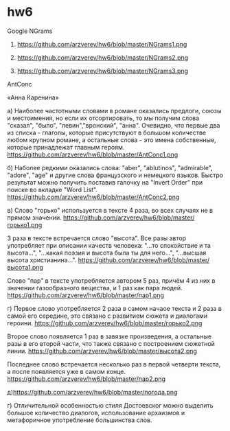 # hw6
Google NGrams

1. https://github.com/arzverev/hw6/blob/master/NGrams1.png

2. https://github.com/arzverev/hw6/blob/master/NGrams2.png

3. https://github.com/arzverev/hw6/blob/master/NGrams3.png

AntConc

«Анна Каренина»

a) Наиболее частотными словами в романе оказались предлоги, союзы и местоимения, но если их отсортировать, то мы получим слова "сказал", "было", "левин","вронский", "анна". Очевидно, что первые два из списка - глаголы, которые присутствуют в большом количестве любом крупном романе, а остальные слова - это имена собственные, которые принадлежат главным героям. https://github.com/arzverev/hw6/blob/master/AntConc1.png

б) Наболее редкими оказались слова: "aber", "ablutinos", "admirable", "adore", "age" и другие слова французского и немецкого языков. Быстро результат можно получить поставив галочку на "Invert Order" при поиске во вкладке "Word List".
https://github.com/arzverev/hw6/blob/master/AntConc2.png

в) Слово "горько" используется в тексте 4 раза, во всех случаях не в прямом значении. https://github.com/arzverev/hw6/blob/master/горько1.png

   3 раза в тексте встречается слово "высота". Все разы автор употребляет при описании качеств человека: "...то спокойствие и та высота...", "...какая поэзия и высота была ты для него...", "...высшая высота христианина...". https://github.com/arzverev/hw6/blob/master/высота1.png
   
   Слово "пар"  в тексте употребляется автором 5 раз, причём 4 из них в значении газообразного вещества, и 1 раз как пара людей. https://github.com/arzverev/hw6/blob/master/пар1.png
   
г) Первое слово употребляется 2 раза в самом начаое текста и 2 раза в самой его середине, это связано с развитием сюжета и диалогами героини. https://github.com/arzverev/hw6/blob/master/горько2.png

   Второе слово появляется 1 раз в завязке произведения, а остальные разы в его второй части, что также связано с построением сюжетной линии. https://github.com/arzverev/hw6/blob/master/высота2.png
   
   Последнее слово встречается несколько раз в первой четверти текста, а после появляется уже в самом конце. https://github.com/arzverev/hw6/blob/master/пар2.png
   
д)https://github.com/arzverev/hw6/blob/master/погода.png

г) Отличительной особенностью стиля Достоевског можно выделить большое количество диалогов, использование архаизмов и метафоричное употребление большинства слов.
